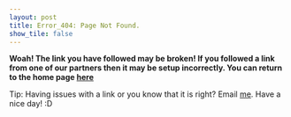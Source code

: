 ```yaml
---
layout: post
title: Error_404: Page Not Found.
show_tile: false
---
```


**Woah! The link you have followed may be broken! If you followed a link from one of our partners then it may be setup incorrectly. You can return to the home page [here](https://wowzatm.me)**

Tip: Having issues with a link or you know that it is right? Email [me](mailto:jay+support@wowatm.me). Have a nice day! :D